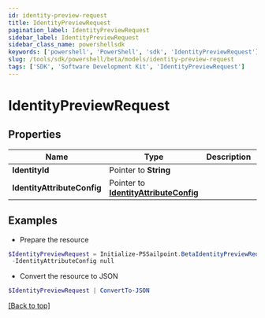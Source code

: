 ```yaml
---
id: identity-preview-request
title: IdentityPreviewRequest
pagination_label: IdentityPreviewRequest
sidebar_label: IdentityPreviewRequest
sidebar_class_name: powershellsdk
keywords: ['powershell', 'PowerShell', 'sdk', 'IdentityPreviewRequest'] 
slug: /tools/sdk/powershell/beta/models/identity-preview-request
tags: ['SDK', 'Software Development Kit', 'IdentityPreviewRequest']
---
```



# IdentityPreviewRequest

## Properties

Name | Type | Description | Notes
------------ | ------------- | ------------- | -------------
**IdentityId** |  Pointer to **String** |  | [optional] 
**IdentityAttributeConfig** |  Pointer to [**IdentityAttributeConfig**](identity-attribute-config) |  | [optional] 

## Examples

- Prepare the resource
```powershell
$IdentityPreviewRequest = Initialize-PSSailpoint.BetaIdentityPreviewRequest  -IdentityId null `
 -IdentityAttributeConfig null
```

- Convert the resource to JSON
```powershell
$IdentityPreviewRequest | ConvertTo-JSON
```


[[Back to top]](#) 

